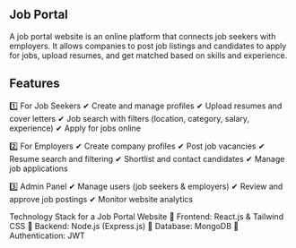 ## Job Portal

A job portal website is an online platform that connects job seekers with employers. It allows companies to post job listings and candidates to apply for jobs, upload resumes, and get matched based on skills and experience.


## Features

1️⃣ For Job Seekers
✔ Create and manage profiles
✔ Upload resumes and cover letters
✔ Job search with filters (location, category, salary, experience)
✔ Apply for jobs online


2️⃣ For Employers
✔ Create company profiles
✔ Post job vacancies
✔ Resume search and filtering
✔ Shortlist and contact candidates
✔ Manage job applications


3️⃣ Admin Panel
✔ Manage users (job seekers & employers)
✔ Review and approve job postings
✔ Monitor website analytics



Technology Stack for a Job Portal Website
🔹 Frontend: React.js & Tailwind CSS
🔹 Backend: Node.js (Express.js)
🔹 Database: MongoDB
🔹 Authentication: JWT